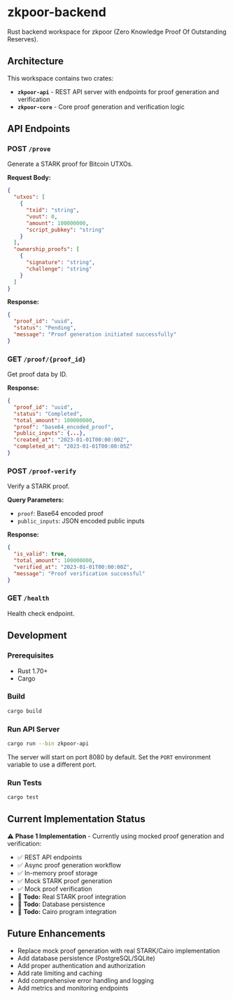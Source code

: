 # zkpoor-backend

Rust backend workspace for zkpoor (Zero Knowledge Proof Of Outstanding Reserves).

## Architecture

This workspace contains two crates:

- **`zkpoor-api`** - REST API server with endpoints for proof generation and verification
- **`zkpoor-core`** - Core proof generation and verification logic

## API Endpoints

### POST `/prove`
Generate a STARK proof for Bitcoin UTXOs.

**Request Body:**
```json
{
  "utxos": [
    {
      "txid": "string",
      "vout": 0,
      "amount": 100000000,
      "script_pubkey": "string"
    }
  ],
  "ownership_proofs": [
    {
      "signature": "string",
      "challenge": "string"
    }
  ]
}
```

**Response:**
```json
{
  "proof_id": "uuid",
  "status": "Pending",
  "message": "Proof generation initiated successfully"
}
```

### GET `/proof/{proof_id}`
Get proof data by ID.

**Response:**
```json
{
  "proof_id": "uuid",
  "status": "Completed",
  "total_amount": 100000000,
  "proof": "base64_encoded_proof",
  "public_inputs": {...},
  "created_at": "2023-01-01T00:00:00Z",
  "completed_at": "2023-01-01T00:00:05Z"
}
```

### POST `/proof-verify`
Verify a STARK proof.

**Query Parameters:**
- `proof`: Base64 encoded proof
- `public_inputs`: JSON encoded public inputs

**Response:**
```json
{
  "is_valid": true,
  "total_amount": 100000000,
  "verified_at": "2023-01-01T00:00:00Z",
  "message": "Proof verification successful"
}
```

### GET `/health`
Health check endpoint.

## Development

### Prerequisites
- Rust 1.70+
- Cargo

### Build
```bash
cargo build
```

### Run API Server
```bash
cargo run --bin zkpoor-api
```

The server will start on port 8080 by default. Set the `PORT` environment variable to use a different port.

### Run Tests
```bash
cargo test
```

## Current Implementation Status

⚠️ **Phase 1 Implementation** - Currently using mocked proof generation and verification:

- ✅ REST API endpoints
- ✅ Async proof generation workflow
- ✅ In-memory proof storage
- ✅ Mock STARK proof generation
- ✅ Mock proof verification
- 🔄 **Todo:** Real STARK proof integration
- 🔄 **Todo:** Database persistence
- 🔄 **Todo:** Cairo program integration

## Future Enhancements

- Replace mock proof generation with real STARK/Cairo implementation
- Add database persistence (PostgreSQL/SQLite)
- Add proper authentication and authorization
- Add rate limiting and caching
- Add comprehensive error handling and logging
- Add metrics and monitoring endpoints